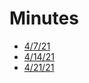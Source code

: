 # Minutes

- [4/7/21](https://drive.google.com/file/d/17WL4DirR0V60Hy94PsuRSYU3qpJy1S5_/view?usp=sharing)
- [4/14/21](https://drive.google.com/file/d/1O_gdQkaSk6AJT26zR5IDYLvPWzCzsgLN/view?usp=sharing)
- [4/21/21](https://drive.google.com/file/d/1dm1kUC-J9ZC9jfQxkWkXg_pysHOVE0Q9/view?usp=sharing)
